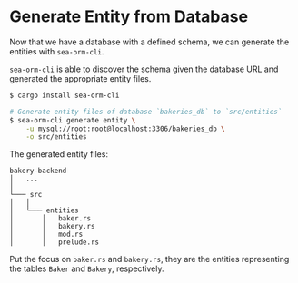 # Generate Entity from Database

Now that we have a database with a defined schema, we can generate the entities with `sea-orm-cli`.

`sea-orm-cli` is able to discover the schema given the database URL and generated the appropriate entity files.

```sh
$ cargo install sea-orm-cli
```

```sh
# Generate entity files of database `bakeries_db` to `src/entities`
$ sea-orm-cli generate entity \
    -u mysql://root:root@localhost:3306/bakeries_db \
    -o src/entities
```

The generated entity files:

```
bakery-backend
│   ...  
│
└─── src
│   │
│   └─── entities
│       │   baker.rs
│       │   bakery.rs
│       │   mod.rs
│       │   prelude.rs
```

Put the focus on `baker.rs` and `bakery.rs`, they are the entities representing the tables `Baker` and `Bakery`, respectively.

